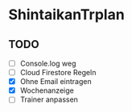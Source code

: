 # ShintaikanTrplan
## TODO
- [ ] Console.log weg
- [ ] Cloud Firestore Regeln
- [x] Ohne Email eintragen
- [x] Wochenanzeige
- [ ] Trainer anpassen